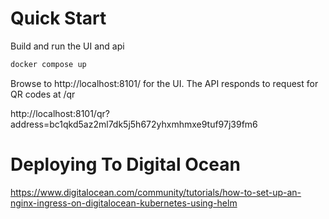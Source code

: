 # Quick Start

Build and run the UI and api

```bash
docker compose up
```

Browse to http://localhost:8101/ for the UI. The API responds to request for QR codes at /qr

http://localhost:8101/qr?address=bc1qkd5az2ml7dk5j5h672yhxmhmxe9tuf97j39fm6

# Deploying To Digital Ocean

https://www.digitalocean.com/community/tutorials/how-to-set-up-an-nginx-ingress-on-digitalocean-kubernetes-using-helm
